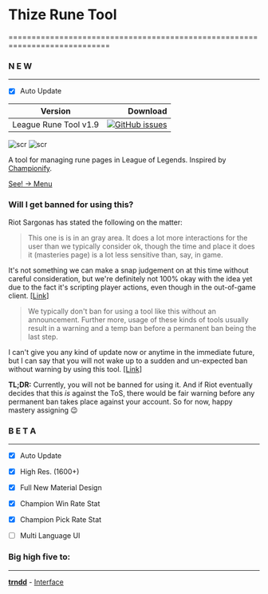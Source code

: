 # Thize Rune Tool

============================================================================

### N E W
---
- [x] Auto Update


| Version        | Download |
| ------------- | -----:|
| League Rune Tool v1.9      | [![GitHub issues](https://img.shields.io/badge/Download--feb62b.svg?style=flat-square)](https://runetool.github.io/)   

![scr](https://i.imgur.com/kj22p28.png)
![scr](https://i.imgur.com/jFjabJM.png)

A tool for managing rune pages in League of Legends. Inspired by [Championify](https://github.com/dustinblackman/Championify).


[See! -> Menu](https://media.giphy.com/media/1gT06nvlnVVvjNeI4R/giphy.gif)


### Will I get banned for using this?
Riot Sargonas has stated the following on the matter:


>This one is is in an gray area. It does a lot more interactions for the user than we typically consider ok, though the time and place it does it (masteries page) is a lot less sensitive than, say, in game.

It's not something we can make a snap judgement on at this time without careful consideration, but we're definitely not 100% okay with the idea yet due to the fact it's scripting player actions, even though in the out-of-game client. [[Link]](https://www.reddit.com/r/leagueoflegends/comments/3oeb8q/just_made_a_tool_for_automatically_creating/cvx7hm3)


>We typically don't ban for using a tool like this without an announcement. Further more, usage of these kinds of tools usually result in a warning and a temp ban before a permanent ban being the last step.

I can't give you any kind of update now or anytime in the immediate future, but I can say that you will not wake up to a sudden and un-expected ban without warning by using this tool. [[Link]](https://www.reddit.com/r/leagueoflegends/comments/3oeb8q/just_made_a_tool_for_automatically_creating/cw03o71)



**TL;DR:** Currently, you will not be banned for using it. And if Riot eventually decides that this *is* against the ToS, there would be fair warning before any permanent ban takes place against your account. So for now, happy mastery assigning :wink:

### B E T A
---
- [x] Auto Update
- [x] High Res. (1600+)
- [x] Full New Material Design
- [x] Champion Win Rate Stat
- [x] Champion Pick Rate Stat
- [ ] Multi Language UI





### Big high five to:

---

 **[trndd](https://github.com/trndd/)** - [Interface](https://github.com/trndd/InterfaceThizeRuneTool)


